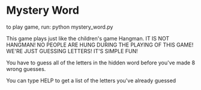 # Mystery Word

to play game, run: python mystery_word.py

This game plays just like the children's game Hangman.
IT IS NOT HANGMAN!
NO PEOPLE ARE HUNG DURING THE PLAYING OF THIS GAME!
WE'RE JUST GUESSING LETTERS!  IT'S SIMPLE FUN!

You have to guess all of the letters in the hidden word
before you've made 8 wrong guesses.

You can type HELP to get a list of the letters you've
already guessed
